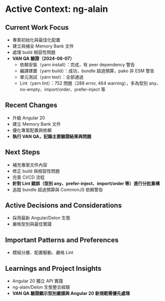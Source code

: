 # Active Context: ng-alain

## Current Work Focus
- 專案初始化與最佳化配置
- 建立與補全 Memory Bank 文件
- 處理 build 相容性問題
- **VAN QA 驗證（2024-06-07）**
  - 依賴安裝（yarn install）：完成，有 peer dependency 警告
  - 編譯建置（yarn build）：成功，bundle 超過預算，pako 非 ESM 警告
  - 單元測試（yarn test）：全部通過
  - Lint（yarn lint）：752 問題（288 error, 464 warning），多為型別 any、no-empty、import/order、prefer-inject 等

## Recent Changes
- 升級 Angular 20
- 建立 Memory Bank 文件
- 優化專案配置與依賴
- **執行 VAN QA，記錄主要驗證結果與問題**

## Next Steps
- 補充專案文件內容
- 修正 build 與相容性問題
- 完善 CI/CD 流程
- **針對 Lint 錯誤（型別 any、prefer-inject、import/order 等）進行分批重構**
- 追蹤 bundle 超過預算與 CommonJS 依賴警告

## Active Decisions and Considerations
- 採用最新 Angular/Delon 生態
- 嚴格型別與最佳實踐

## Important Patterns and Preferences
- 模組分層、配置驅動、嚴格 Lint

## Learnings and Project Insights
- Angular 20 獨立 API 實踐
- ng-alain/Delon 生態整合經驗
- **VAN QA 驗證顯示型別嚴謹與 Angular 20 新規範需優先處理** 
